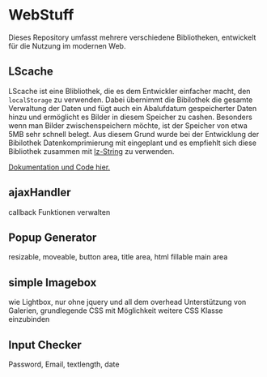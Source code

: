 # WebStuff
Dieses Repository umfasst mehrere verschiedene Bibliotheken, entwickelt für die Nutzung im modernen Web.

## LScache
LScache ist eine Blibliothek, die es dem Entwickler einfacher macht, den ```localStorage``` zu verwenden. Dabei übernimmt die Bibilothek die gesamte Verwaltung der Daten und fügt auch ein Abalufdatum gespeicherter Daten hinzu und ermöglicht es Bilder in diesem Speicher zu cashen. Besonders wenn man Bilder zwischenspeichern möchte, ist der Speicher von etwa 5MB sehr schnell belegt. Aus diesem Grund wurde bei der Entwicklung der Bibilothek Datenkomprimierung mit eingeplant und es empfiehlt sich diese Bibliothek zusammen mit [lz-String](https://github.com/pieroxy/lz-string) zu verwenden.

[Dokumentation und Code hier.](../../tree/master/LScache/)

## ajaxHandler
callback Funktionen verwalten

## Popup Generator
resizable, moveable, button area, title area, html fillable main area

## simple Imagebox
wie Lightbox, nur ohne jquery und all dem overhead
Unterstützung von Galerien, grundlegende CSS mit Möglichkeit weitere CSS Klasse einzubinden

## Input Checker
Password, Email, textlength, date
